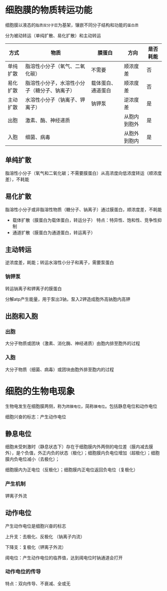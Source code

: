 # 细胞膜的物质转运功能

细胞膜以液态的`脂质双分子层`为基架，镶嵌不同分子结构和功能的`蛋白质`

分为被动转运（单纯扩散、易化扩散）和主动转运

| 方式     | 物质                                         | 膜蛋白             | 方向         | 是否耗能 |
| -------- | -------------------------------------------- | ------------------ | ------------ | -------- |
| 单纯扩散 | 脂溶性小分子（氧气、二氧化碳）               | 不需要             | 顺浓度差     | 否       |
| 易化扩散 | 脂溶性小分子，水溶性小分子（糖分子、钠离子） | 载体蛋白、通道蛋白 | 顺浓度差     | 否       |
| 主动扩散 | 水溶性小分子（钠离子、钾离子）               | 钠钾泵             | 逆浓度差     | 是       |
| 出胞     | 激素、酶、神经递质                           |                    | 从胞内到胞外 | 是       |
| 入胞     | 细菌、病毒                                   |                    | 从胞外到胞内 | 是       |

## 单纯扩散

脂溶性小分子（氧气和二氧化碳；不需要膜蛋白）从高浓度向低浓度转运（顺浓度差），不耗能

## 易化扩散

脂溶性小分子或非脂溶性物质（糖分子、钠离子）通过膜蛋白，顺浓度差，不耗能

* 载体扩散（膜蛋白为载体蛋白，转运分子） 特点：特异性、饱和性、竞争性抑制
* 通道扩散（膜蛋白为通道蛋白，转运离子） 

## 主动转运

逆浓度差，耗能；转运水溶性小分子和离子，需要泵蛋白

### 钠钾泵

转运钠离子和钾离子的膜蛋白

分解atp产生能量，用于泵出3钠，泵入2钾造成胞外高钠胞内高钾

## 出胞和入胞

### 出胞

大分子物质或团块（激素、消化酶、神经递质）由胞内排至胞外的过程

### 入胞

大分子物质（细菌、病毒）或团块由胞外排至胞内的过程

# 细胞的生物电现象

生物电发生在细胞膜两侧，称为`跨膜电位`，简称`膜电位`。包括静息电位和动作电位

细胞兴奋的标志：产生动作电位

## 静息电位

细胞未受刺激时（静息状态下）存在于细胞膜内外两侧的电位差（膜内减去膜外），是个负值，外正内负的状态（极化）；细胞膜内负电位增加（超极化）；细胞膜内负电位减小（去极化）；

细胞膜内为正电位（反极化）；细胞膜内正电位返回负电位（复极化）

### 产生机制

钾离子外流

## 动作电位

产生动作电位是细胞兴奋的标志

上升支：去极化、反极化 （钠离子内流）

下降支：复极化（钾离子外流）

阈电位：产生动作电位的临界值，达到阈电位时钠通道会打开

### 动作电位的传导

特点：双向传导、不衰减、全或无